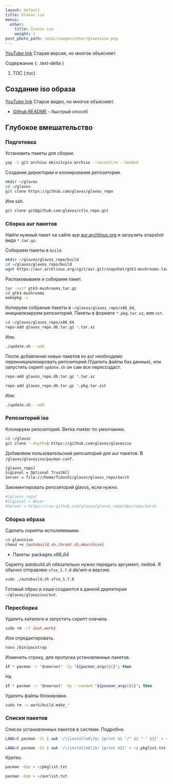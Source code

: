 ```yaml
---
layout: default
title: Glavos iso
menus:
  other:
    title: Glavos iso
    weight: 1
post_photo_path: /wiki/images/other/glavosiso.png
---
```


[YouTube link](https://www.youtube.com/watch?list=PLwdYMSK64DT6CCheHMbaqlOzpqfk2FTvT&v=XNpAXthDbrI) Старая версия, но многое объясняет.

Содержание
{: .text-delta }

1. TOC
{:toc}

## Создание iso образа

[YouTube link](https://www.youtube.com/watch?list=PLwdYMSK64DT6CCheHMbaqlOzpqfk2FTvT&v=XNpAXthDbrI) Старое видео, но многое объясняет.

- [Github README](https://github.com/glavos/glavosiso/blob/master/README.md) - быстрый способ

## Глубокое вмешательство

### Подготовка

Установить пакеты для сборки.

```bash
yay -S git archiso mkinitcpio-archiso --noconfirm --needed
```

Создание директории и клонирование репозитория.

```bash
mkdir ~/glavos
cd ~/glavos
git clone https://github.com/glavos/glavos_repo
```

Или ssh.

```bash
git clone git@github.com:glavos/ctlo_repo.git
```

### Сборка aur пакетов

Найти нужный пакет на сайте аур [aur.archlinux.org](https://aur.archlinux.org) и загрузить snapshot вида `*.tar.gz`.

Собираем пакеты в `build`.

```bash
mkdir ~/glavos/glavos_repo/build
cd ~/glavos/glavos_repo/build
wget https://aur.archlinux.org/cgit/aur.git/snapshot/gtk3-mushrooms.tar.gz
```

Распаковываем и собираем пакет.

```bash
tar -xvzf gtk3-mushrooms.tar.gz
cd gtk3-mushrooms
makepkg -s
```

Копируем собраные пакеты в `~/glavos/glavos_repo/x86_64`, инициализируем репозиторий. Пакеты в формате `*.pkg.tar.xz`, или `zst`.

```bash
cd ~/glavos/glavos_repo/x86_64
repo-add glavos_repo.db.tar.gz *.tar.xz
```

Или.

```bash
./update.sh --add
```

После добавления новых пакетов из aur необходимо переинициализировать репозиторий.(Удалить файлы баз данных), или запустить скрипт `update.sh` он сам все пересоздаст.

```bash
repo-add glavos_repo.db.tar.gz *.tar.xz

repo-add glavos_repo.db.tar.gz *.pkg.tar.zst
```

Или.

```bash
./update.sh --add
```

### Репозиторий iso

Клонируем репозиторий. Ветка master по умолчанию.

```bash
cd ~/glavos
git clone --depth=1 https://github.com/glavos/glavosiso
```

Добавляем пользовательский репозиторий для aur пакетов. В `/glavos/glavosiso/pacman.conf`.

```bash
[glavos_repo]
SigLevel = Optional TrustAll
Server = file:///home/fiduchi/glavos/glavos_repo/$arch
```

Закоментировать репозиторий glavos, если нужно.

```bash
#[glavos_repo]
#SigLevel = Never
#Server = https://raw.github.com/glavos/glavos_repo/dev/repo/$arch
```

### Сборка образа

Сделать скрипты исполняемыми.

```bash
cd glavosiso
chmod +x {autobuild.sh,chroot.sh,mkarchiso}
```

- Пакеты: packages.x86_64

Скрипту autobuild.sh обязательно нужно передать аргумент, любой. Я обычно отправляю `xfce_1.7.0` de/wm и версию.

```bash
sudo ./autobuild.sh xfce_1.7.0
```

Готовый образ и хэши создаются в данной директории `~/glavos/glavosiso/out`.

### Пересборка

Удалить каталоги и запустить скрипт сначала.

```bash
sudo rm -rf {out,work}
```

Или отредактировать.

```bash
nano /bin/pacstrap
```

Изменить строку, для пропуска установленных пакетов.

```bash
if ! pacman -r "$newroot" -Sy "${pacman_args[@]}"; then
```
На.
```bash
if ! pacman -r "$newroot" -Sy --needed "${pacman_args[@]}"; then
```

Удалить файлы блокировки.

```bash
sudo rm -v work/build.make_*
```

### Списки пакетов

Список установленных пакетов в системе. Подробно.

```bash
LANG=C pacman -Sl | awk '/\[installed\]$/ {print $1 "/" $2 "-" $3}' > ~/pkglist.txt

LANG=C pacman -Sl | awk '/\[installed\]$/ {print $2}' > ~/.pkglist.txt
```

Кратко.

```bash
pacman -Qqe > ~/pkglist.txt

pacman -Qqm > ~/aurlist.txt
```

